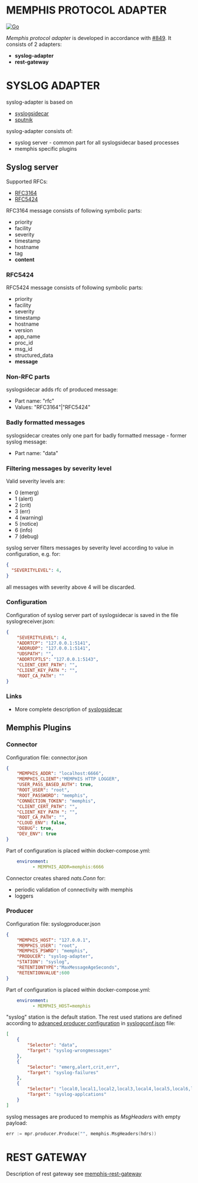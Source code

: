 # MEMPHIS PROTOCOL ADAPTER

[![Go](https://github.com/g41797/memphis-protocol-adapter/actions/workflows/go.yml/badge.svg)](https://github.com/g41797/memphis-protocol-adapter/actions/workflows/go.yml)

  *Memphis protocol adapter* is developed in accordance with [#849](https://github.com/memphisdev/memphis/issues/849). It consists of 2 adapters:
  - **syslog-adapter**
  - **rest-gateway**

# SYSLOG ADAPTER

syslog-adapter is based on 
- [syslogsidecar](https://github.com/g41797/syslogsidecar#readme)
- [sputnik](https://github.com/g41797/sputnik)

syslog-adapter consists of:
- syslog server - common part for all syslogsidecar based processes
- memphis specific plugins 

## Syslog server

 Supported RFCs:
  - [RFC3164](<https://tools.ietf.org/html/rfc3164>)
  - [RFC5424](<https://tools.ietf.org/html/rfc5424>)


  RFC3164 message consists of following symbolic parts:
  - priority
  - facility 
  - severity
  - timestamp
  - hostname
  - tag
  - **content**

  ### RFC5424

  RFC5424 message consists of following symbolic parts:
 - priority
 - facility 
 - severity
 - timestamp
 - hostname
 - version
 - app_name
 - proc_id
 - msg_id
 - structured_data
 - **message**

 ### Non-RFC parts

  syslogsidecar adds rfc of produced message:
  - Part name: "rfc"
  - Values: "RFC3164"|"RFC5424"

### Badly formatted messages

  syslogsidecar creates only one part for badly formatted message - former syslog message:
  - Part name: "data"
      
      
### Filtering messages by severity level

  Valid severity levels are:
 - 0 (emerg)
 - 1 (alert)
 - 2 (crit)
 - 3 (err)
 - 4 (warning)
 - 5 (notice)
 - 6 (info)
 - 7 (debug)

  syslog server filters messages by severity level according to value in configuration, e.g. for:
```json
{
  "SEVERITYLEVEL": 4,
}
```
all messages with severity above 4 will be discarded. 


  ### Configuration

  Configuration of syslog server part of syslogsidecar is saved in the file syslogreceiver.json:
```json
{
    "SEVERITYLEVEL": 4,
    "ADDRTCP": "127.0.0.1:5141",
    "ADDRUDP": "127.0.0.1:5141",
    "UDSPATH": "",
    "ADDRTCPTLS": "127.0.0.1:5143",
    "CLIENT_CERT_PATH": "",
    "CLIENT_KEY_PATH ": "",
    "ROOT_CA_PATH": ""
}
```

### Links

- More complete description of [syslogsidecar](https://github.com/g41797/syslogsidecar#readme)


## Memphis Plugins

### Connector

Configuration file: connector.json
```json
{
    "MEMPHIS_ADDR": "localhost:6666",
    "MEMPHIS_CLIENT":"MEMPHIS HTTP LOGGER",
    "USER_PASS_BASED_AUTH": true,
    "ROOT_USER": "root",
    "ROOT_PASSWORD": "memphis",
    "CONNECTION_TOKEN": "memphis",
    "CLIENT_CERT_PATH": "",
    "CLIENT_KEY_PATH ": "",
    "ROOT_CA_PATH": "",
    "CLOUD_ENV": false,
    "DEBUG": true,
    "DEV_ENV": true
}
```

Part of configuration is placed within docker-compose.yml:
```yml
    environment:
          - MEMPHIS_ADDR=memphis:6666
```

Connector creates shared _*nats.Conn*_ for:
- periodic validation of connectivity with memphis
- loggers



### Producer

Configuration file: syslogproducer.json
```json
{
    "MEMPHIS_HOST": "127.0.0.1",
    "MEMPHIS_USER": "root",
    "MEMPHIS_PSWRD": "memphis",
    "PRODUCER": "syslog-adapter",
    "STATION": "syslog",
    "RETENTIONTYPE":"MaxMessageAgeSeconds",
    "RETENTIONVALUE":600
}
```

Part of configuration is placed within docker-compose.yml:
```yml
    environment:
          - MEMPHIS_HOST=memphis
```

"syslog" station is the default station. The rest used stations are defined according to [advanced producer configuration](https://github.com/g41797/syslogsidecar#advanced-configuration-and-helper-functions-for-producer) in [syslogconf.json](https://github.com/g41797/memphis-protocol-adapter/blob/master/cmd/syslog-adapter/conf/syslogconf.json) file:
```json
[
    {
        "Selector": "data",
        "Target": "syslog-wrongmessages"
    },
    {
        "Selector": "emerg,alert,crit,err",
        "Target": "syslog-failures"
    },
    {
        "Selector": "local0,local1,local2,local3,local4,local5,local6,local7",
        "Target": "syslog-applcations"
    }
]
```

syslog messages are produced to memphis as *MsgHeaders* with empty payload:
```go
err := mpr.producer.Produce("", memphis.MsgHeaders(hdrs))
```


# REST GATEWAY

 Description of rest gateway see [memphis-rest-gateway](https://github.com/memphisdev/memphis-rest-gateway)

 